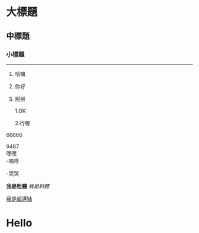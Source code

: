 # 大標題

## 中標題

### 小標題

------
1. 哈囉
2. 你好
3. 掰掰

    1.OK

    2.行喔

66666

9487<br>
嘿嘿<br>
-嗚呼

-哭哭

**我是粗體**
*我是斜體*

[我是超連結](www.google.tw)

# Hello


